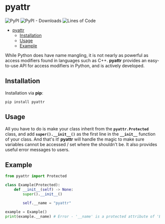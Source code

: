 # pyattr

![PyPI](https://img.shields.io/pypi/v/pyattr)
![PyPI - Downloads](https://img.shields.io/pypi/dm/pyattr)
![Lines of Code](https://img.shields.io/github/languages/code-size/skifli/pyattr)

- [pyattr](#pyattr)
  - [Installation](#installation)
  - [Usage](#usage)
  - [Example](#example)

While Python does have name mangling, it is not nearly as powerful as access modifiers found in languages such as C++. **pyattr** provides an easy-to-use API for access modifiers in Python, and is actively developed.

## Installation

Installation via **pip**:

```
pip install pyattr
```

## Usage

All you have to do is make your class inherit from the **`pyattr.Protected`** class, and add **`super().__init__()`** as the first line in the **`__init__`** function of your class. And that's it! **pyattr** will handle the magic to make sure variables cannot be accessed / set where the shouldn't be. It also provides useful error messages to users.

## Example

```python
from pyattr import Protected

class Example(Protected):
    def __init__(self) -> None:
        super().__init__()

        self.__name = "pyattr"

example = Example()
print(example.__name) # Error - '__name' is a protected attribute of 'Example'.
```